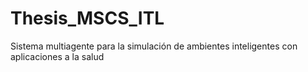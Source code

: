 # Thesis_MSCS_ITL
Sistema multiagente para la simulación de ambientes inteligentes con aplicaciones a la salud
